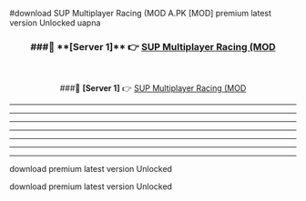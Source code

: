#download SUP Multiplayer Racing (MOD A.PK [MOD] premium latest version Unlocked uapna 



<div align="center">
<h3>###🔹 **[Server 1]** 👉 <a href="https://download1apk.web.app/">SUP Multiplayer Racing (MOD</a></h3><br>


###🔹 **[Server 1]** 👉 <a href="https://download1apk.web.app/">SUP Multiplayer Racing (MOD</a></h3>
</div>



----------------------------------------------------------

----------------------------------------------------------

----------------------------------------------------------

----------------------------------------------------------

----------------------------------------------------------

----------------------------------------------------------

----------------------------------------------------------

download premium latest version Unlocked

download premium latest version Unlocked
